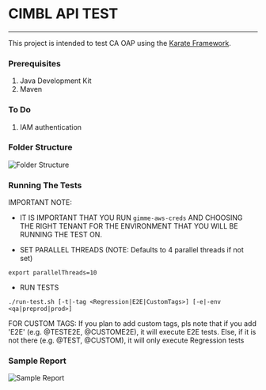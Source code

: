# CIMBL API TEST
---
This project is intended to test CA OAP using the [Karate Framework](https://intuit.github.io/karate/). 

### Prerequisites
1. Java Development Kit
2. Maven

### To Do
1. IAM authentication

### Folder Structure
![Folder Structure](doc/img/folder_structure.png "Folder Structure")

### Running The Tests

IMPORTANT NOTE: 
* IT IS IMPORTANT THAT YOU RUN `gimme-aws-creds` AND CHOOSING THE RIGHT TENANT FOR THE ENVIRONMENT THAT YOU WILL BE RUNNING THE TEST ON.

* SET PARALLEL THREADS (NOTE: Defaults to 4 parallel threads if not set) 

`export parallelThreads=10`

* RUN TESTS

`./run-test.sh [-t|-tag <Regression|E2E|CustomTags>] [-e|-env <qa|preprod|prod>]`

FOR CUSTOM TAGS: If you plan to add custom tags, pls note that if you add 'E2E' (e.g. @TESTE2E, @CUSTOME2E), it will execute E2E tests. Else, if it is not
there (e.g. @TEST, @CUSTOM), it will only execute Regression tests

### Sample Report
![Sample Report](doc/img/sample_report.png "Sample Report")


